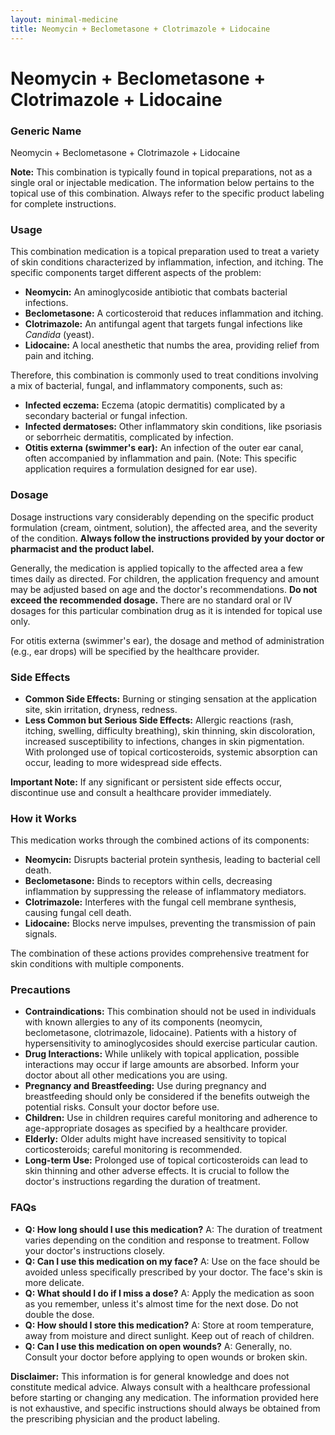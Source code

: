 ```yaml
---
layout: minimal-medicine
title: Neomycin + Beclometasone + Clotrimazole + Lidocaine
---
```


# Neomycin + Beclometasone + Clotrimazole + Lidocaine
### Generic Name
Neomycin + Beclometasone + Clotrimazole + Lidocaine

**Note:** This combination is typically found in topical preparations, not as a single oral or injectable medication.  The information below pertains to the topical use of this combination.  Always refer to the specific product labeling for complete instructions.


### Usage
This combination medication is a topical preparation used to treat a variety of skin conditions characterized by inflammation, infection, and itching.  The specific components target different aspects of the problem:

* **Neomycin:** An aminoglycoside antibiotic that combats bacterial infections.
* **Beclometasone:** A corticosteroid that reduces inflammation and itching.
* **Clotrimazole:** An antifungal agent that targets fungal infections like *Candida* (yeast).
* **Lidocaine:** A local anesthetic that numbs the area, providing relief from pain and itching.

Therefore, this combination is commonly used to treat conditions involving a mix of bacterial, fungal, and inflammatory components, such as:

* **Infected eczema:** Eczema (atopic dermatitis) complicated by a secondary bacterial or fungal infection.
* **Infected dermatoses:**  Other inflammatory skin conditions, like psoriasis or seborrheic dermatitis, complicated by infection.
* **Otitis externa (swimmer's ear):** An infection of the outer ear canal, often accompanied by inflammation and pain.  (Note: This specific application requires a formulation designed for ear use).


### Dosage
Dosage instructions vary considerably depending on the specific product formulation (cream, ointment, solution), the affected area, and the severity of the condition.  **Always follow the instructions provided by your doctor or pharmacist and the product label.**

Generally, the medication is applied topically to the affected area a few times daily as directed.  For children, the application frequency and amount may be adjusted based on age and the doctor's recommendations.  **Do not exceed the recommended dosage.**  There are no standard oral or IV dosages for this particular combination drug as it is intended for topical use only.

For otitis externa (swimmer's ear), the dosage and method of administration (e.g., ear drops) will be specified by the healthcare provider.

### Side Effects

* **Common Side Effects:** Burning or stinging sensation at the application site, skin irritation, dryness, redness.
* **Less Common but Serious Side Effects:** Allergic reactions (rash, itching, swelling, difficulty breathing), skin thinning, skin discoloration, increased susceptibility to infections, changes in skin pigmentation.  With prolonged use of topical corticosteroids, systemic absorption can occur, leading to more widespread side effects.


**Important Note:** If any significant or persistent side effects occur, discontinue use and consult a healthcare provider immediately.


### How it Works
This medication works through the combined actions of its components:

* **Neomycin:** Disrupts bacterial protein synthesis, leading to bacterial cell death.
* **Beclometasone:** Binds to receptors within cells, decreasing inflammation by suppressing the release of inflammatory mediators.
* **Clotrimazole:** Interferes with the fungal cell membrane synthesis, causing fungal cell death.
* **Lidocaine:** Blocks nerve impulses, preventing the transmission of pain signals.

The combination of these actions provides comprehensive treatment for skin conditions with multiple components.


### Precautions

* **Contraindications:** This combination should not be used in individuals with known allergies to any of its components (neomycin, beclometasone, clotrimazole, lidocaine).  Patients with a history of hypersensitivity to aminoglycosides should exercise particular caution.
* **Drug Interactions:**  While unlikely with topical application,  possible interactions may occur if large amounts are absorbed. Inform your doctor about all other medications you are using.
* **Pregnancy and Breastfeeding:** Use during pregnancy and breastfeeding should only be considered if the benefits outweigh the potential risks. Consult your doctor before use.
* **Children:** Use in children requires careful monitoring and adherence to age-appropriate dosages as specified by a healthcare provider.
* **Elderly:** Older adults might have increased sensitivity to topical corticosteroids; careful monitoring is recommended.
* **Long-term Use:** Prolonged use of topical corticosteroids can lead to skin thinning and other adverse effects.  It is crucial to follow the doctor's instructions regarding the duration of treatment.


### FAQs

* **Q: How long should I use this medication?**  A: The duration of treatment varies depending on the condition and response to treatment.  Follow your doctor's instructions closely.
* **Q: Can I use this medication on my face?**  A: Use on the face should be avoided unless specifically prescribed by your doctor.  The face's skin is more delicate.
* **Q: What should I do if I miss a dose?** A: Apply the medication as soon as you remember, unless it's almost time for the next dose. Do not double the dose.
* **Q: How should I store this medication?** A: Store at room temperature, away from moisture and direct sunlight. Keep out of reach of children.
* **Q: Can I use this medication on open wounds?** A:  Generally, no. Consult your doctor before applying to open wounds or broken skin.


**Disclaimer:** This information is for general knowledge and does not constitute medical advice. Always consult with a healthcare professional before starting or changing any medication.  The information provided here is not exhaustive, and specific instructions should always be obtained from the prescribing physician and the product labeling.
